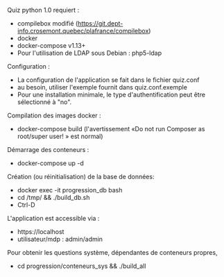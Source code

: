 Quiz python 1.0 requiert :
 * compilebox modifié (https://git.dept-info.crosemont.quebec/plafrance/compilebox)
 * docker
 * docker-compose v1.13+
 * Pour l'utilisation de LDAP sous Debian : php5-ldap

Configuration :
 * La configuration de l'application se fait dans le fichier quiz.conf
 * au besoin, utiliser l'exemple fournit dans quiz.conf.exemple
 * Pour une installation minimale, le type d'authentification peut être sélectionné à "no".

Compilation des images docker :
 * docker-compose build (l'avertissement «Do not run Composer as root/super user! » est normal)

Démarrage des conteneurs :
 * docker-compose up -d

Création (ou réinitialisation) de la base de données:
 * docker exec -it progression_db bash
 * cd /tmp/ && ./build_db.sh
 * Ctrl-D

L'application est accessible via :
 * https://localhost
 * utilisateur/mdp : admin/admin
 
Pour obtenir les questions système, dépendantes de conteneurs propres,
 * cd progression/conteneurs_sys && ./build_all
